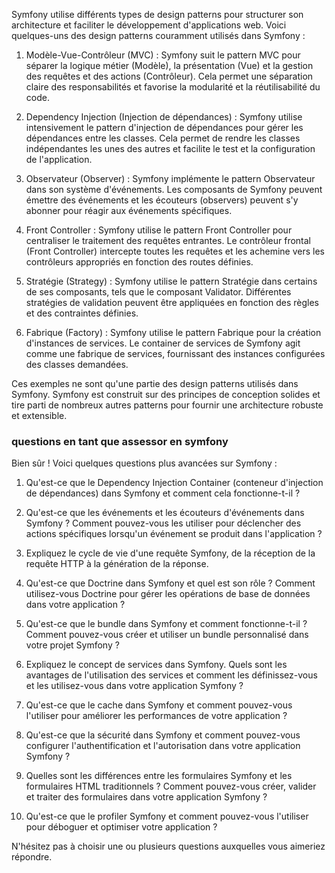 Symfony utilise différents types de design patterns pour structurer son architecture et faciliter le développement d'applications web. Voici quelques-uns des design patterns couramment utilisés dans Symfony :

1. Modèle-Vue-Contrôleur (MVC) : Symfony suit le pattern MVC pour séparer la logique métier (Modèle), la présentation (Vue) et la gestion des requêtes et des actions (Contrôleur). Cela permet une séparation claire des responsabilités et favorise la modularité et la réutilisabilité du code.
    
2. Dependency Injection (Injection de dépendances) : Symfony utilise intensivement le pattern d'injection de dépendances pour gérer les dépendances entre les classes. Cela permet de rendre les classes indépendantes les unes des autres et facilite le test et la configuration de l'application.
    
3. Observateur (Observer) : Symfony implémente le pattern Observateur dans son système d'événements. Les composants de Symfony peuvent émettre des événements et les écouteurs (observers) peuvent s'y abonner pour réagir aux événements spécifiques.
    
4. Front Controller : Symfony utilise le pattern Front Controller pour centraliser le traitement des requêtes entrantes. Le contrôleur frontal (Front Controller) intercepte toutes les requêtes et les achemine vers les contrôleurs appropriés en fonction des routes définies.
    
5. Stratégie (Strategy) : Symfony utilise le pattern Stratégie dans certains de ses composants, tels que le composant Validator. Différentes stratégies de validation peuvent être appliquées en fonction des règles et des contraintes définies.
    
6. Fabrique (Factory) : Symfony utilise le pattern Fabrique pour la création d'instances de services. Le container de services de Symfony agit comme une fabrique de services, fournissant des instances configurées des classes demandées.
    

Ces exemples ne sont qu'une partie des design patterns utilisés dans Symfony. Symfony est construit sur des principes de conception solides et tire parti de nombreux autres patterns pour fournir une architecture robuste et extensible.


### questions en tant que assessor en symfony

Bien sûr ! Voici quelques questions plus avancées sur Symfony :

1. Qu'est-ce que le Dependency Injection Container (conteneur d'injection de dépendances) dans Symfony et comment cela fonctionne-t-il ?
    
2. Qu'est-ce que les événements et les écouteurs d'événements dans Symfony ? Comment pouvez-vous les utiliser pour déclencher des actions spécifiques lorsqu'un événement se produit dans l'application ?
    
3. Expliquez le cycle de vie d'une requête Symfony, de la réception de la requête HTTP à la génération de la réponse.
    
4. Qu'est-ce que Doctrine dans Symfony et quel est son rôle ? Comment utilisez-vous Doctrine pour gérer les opérations de base de données dans votre application ?
    
5. Qu'est-ce que le bundle dans Symfony et comment fonctionne-t-il ? Comment pouvez-vous créer et utiliser un bundle personnalisé dans votre projet Symfony ?
    
6. Expliquez le concept de services dans Symfony. Quels sont les avantages de l'utilisation des services et comment les définissez-vous et les utilisez-vous dans votre application Symfony ?
    
7. Qu'est-ce que le cache dans Symfony et comment pouvez-vous l'utiliser pour améliorer les performances de votre application ?
    
8. Qu'est-ce que la sécurité dans Symfony et comment pouvez-vous configurer l'authentification et l'autorisation dans votre application Symfony ?
    
9. Quelles sont les différences entre les formulaires Symfony et les formulaires HTML traditionnels ? Comment pouvez-vous créer, valider et traiter des formulaires dans votre application Symfony ?
    
10. Qu'est-ce que le profiler Symfony et comment pouvez-vous l'utiliser pour déboguer et optimiser votre application ?
    

N'hésitez pas à choisir une ou plusieurs questions auxquelles vous aimeriez répondre.